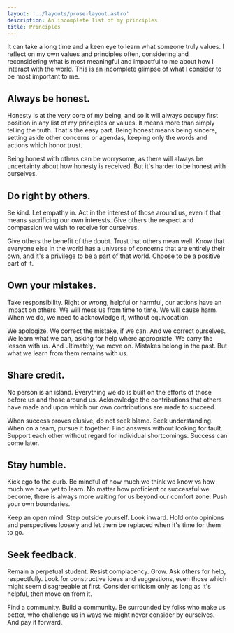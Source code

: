 ```yaml
---
layout: '../layouts/prose-layout.astro'
description: An incomplete list of my principles
title: Principles
---
```


It can take a long time and a keen eye to learn what someone truly values. I reflect on my own
values and principles often, considering and reconsidering what is most meaningful and impactful to
me about how I interact with the world. This is an incomplete glimpse of what I consider to be most
important to me.

## Always be honest.

Honesty is at the very core of my being, and so it will always occupy first position in any list of
my principles or values. It means more than simply telling the truth. That's the easy part. Being
honest means being sincere, setting aside other concerns or agendas, keeping only the words and
actions which honor trust.

Being honest with others can be worrysome, as there will always be uncertainty about how honesty is
received. But it's harder to be honest with ourselves.

## Do right by others.

Be kind. Let empathy in. Act in the interest of those around us, even if that means sacrificing our
own interests. Give others the respect and compassion we wish to receive for ourselves.

Give others the benefit of the doubt. Trust that others mean well. Know that everyone else in the
world has a universe of concerns that are entirely their own, and it's a privilege to be a part of
that world. Choose to be a positive part of it.

## Own your mistakes.

Take responsibility. Right or wrong, helpful or harmful, our actions have an impact on others. We
will mess us from time to time. We will cause harm. When we do, we need to acknowledge it, without
equivocation.

We apologize. We correct the mistake, if we can. And we correct ourselves. We learn what we can,
asking for help where appropriate. We carry the lesson with us. And ultimately, we move on. Mistakes
belong in the past. But what we learn from them remains with us.

## Share credit.

No person is an island. Everything we do is built on the efforts of those before us and those around
us. Acknowledge the contributions that others have made and upon which our own contributions are
made to succeed.

When success proves elusive, do not seek blame. Seek understanding. When on a team, pursue it
together. Find answers without looking for fault. Support each other without regard for individual
shortcomings. Success can come later.

## Stay humble.

Kick ego to the curb. Be mindful of how much we think we know vs how much we have yet to learn. No
matter how proficient or successful we become, there is always more waiting for us beyond our
comfort zone. Push your own boundaries.

Keep an open mind. Step outside yourself. Look inward. Hold onto opinions and perspectives loosely
and let them be replaced when it's time for them to go.

## Seek feedback.

Remain a perpetual student. Resist complacency. Grow. Ask others for help, respectfully. Look for
constructive ideas and suggestions, even those which might seem disagreeable at first. Consider
criticism only as long as it's helpful, then move on from it.

Find a community. Build a community. Be surrounded by folks who make us better, who challenge us in
ways we might never consider by ourselves. And pay it forward.
